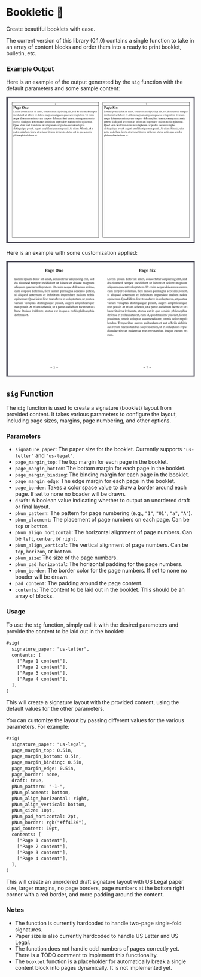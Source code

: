   # Bookletic :book:
Create beautiful booklets with ease.

The current version of this library (0.1.0) contains a single function to take in an array of content blocks and order them into a ready to print booklet, bulletin, etc.

### Example Output

Here is an example of the output generated by the `sig` function with the default parameters and some sample content:

![Example1](example/basic.png)

Here is an example with some customization applied:

![Example2](example/fancy.png)

## `sig` Function

The `sig` function is used to create a signature (booklet) layout from provided content. It takes various parameters to configure the layout, including page sizes, margins, page numbering, and other options.

### Parameters

- `signature_paper`: The paper size for the booklet. Currently supports `"us-letter"` and `"us-legal"`.
- `page_margin_top`: The top margin for each page in the booklet.
- `page_margin_bottom`: The bottom margin for each page in the booklet.
- `page_margin_binding`: The binding margin for each page in the booklet.
- `page_margin_edge`: The edge margin for each page in the booklet.
- `page_border`: Takes a color space value to draw a border around each page. If set to none no boader will be drawn.
- `draft`: A boolean value indicating whether to output an unordered draft or final layout.
- `pNum_pattern`: The pattern for page numbering (e.g., `"1"`, `"01"`, `"a"`, `"A"`).
- `pNum_placment`: The placement of page numbers on each page. Can be `top` or `bottom`.
- `pNum_align_horizontal`: The horizontal alignment of page numbers. Can be `left`, `center`, or `right`.
- `pNum_align_vertical`: The vertical alignment of page numbers. Can be `top`, `horizon`, or `bottom`.
- `pNum_size`: The size of the page numbers.
- `pNum_pad_horizontal`: The horizontal padding for the page numbers.
- `pNum_border`: The border color for the page numbers. If set to none no boader will be drawn.
- `pad_content`: The padding around the page content.
- `contents`: The content to be laid out in the booklet. This should be an array of blocks.

### Usage

To use the `sig` function, simply call it with the desired parameters and provide the content to be laid out in the booklet:

```typst
#sig(
  signature_paper: "us-letter",
  contents: [
    ["Page 1 content"],
    ["Page 2 content"],
    ["Page 3 content"],
    ["Page 4 content"],
  ],
)
```

This will create a signature layout with the provided content, using the default values for the other parameters.

You can customize the layout by passing different values for the various parameters. For example:

```typst
#sig(
  signature_paper: "us-legal",
  page_margin_top: 0.5in,
  page_margin_bottom: 0.5in,
  page_margin_binding: 0.5in,
  page_margin_edge: 0.5in,
  page_border: none,
  draft: true,
  pNum_pattern: "-1-",
  pNum_placment: bottom,
  pNum_align_horizontal: right,
  pNum_align_vertical: bottom,
  pNum_size: 10pt,
  pNum_pad_horizontal: 2pt,
  pNum_border: rgb("#ff4136"),
  pad_content: 10pt,
  contents: [
    ["Page 1 content"],
    ["Page 2 content"],
    ["Page 3 content"],
    ["Page 4 content"],
  ],
)
```

This will create an unordered draft signature layout with US Legal paper size, larger margins, no page borders, page numbers at the bottom right corner with a red border, and more padding around the content.

### Notes

- The function is currently hardcoded to handle two-page single-fold signatures.
- Paper size is also currently hardcoded to handle US Letter and US Legal.
- The function does not handle odd numbers of pages correctly yet. There is a TODO comment to implement this functionality.
- The `booklet` function is a placeholder for automatically break a single content block into pages dynamically. It is not implemented yet.